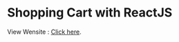 # Shopping Cart with ReactJS

View Wensite : [Click here](https://add-to-cart-smit.herokuapp.com/).

